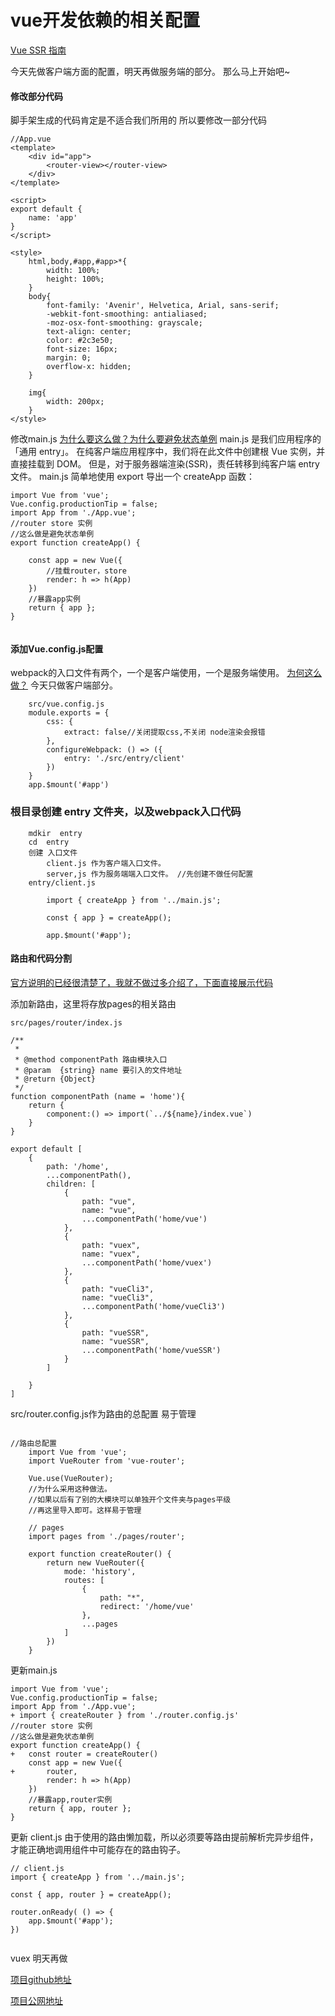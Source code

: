 # vue开发依赖的相关配置
[Vue SSR 指南]( https://ssr.vuejs.org/zh/)

今天先做客户端方面的配置，明天再做服务端的部分。
那么马上开始吧~
#### 修改部分代码
脚手架生成的代码肯定是不适合我们所用的 所以要修改一部分代码

```
//App.vue
<template>
    <div id="app">
        <router-view></router-view>
    </div>
</template>

<script>
export default {
    name: 'app'
}
</script>

<style>
    html,body,#app,#app>*{
        width: 100%;
        height: 100%;
    }
    body{
        font-family: 'Avenir', Helvetica, Arial, sans-serif;
        -webkit-font-smoothing: antialiased;
        -moz-osx-font-smoothing: grayscale;
        text-align: center;
        color: #2c3e50;
        font-size: 16px;
        margin: 0;
        overflow-x: hidden;
    }

    img{
        width: 200px;
    }
</style>

```

修改main.js
[为什么要这么做？为什么要避免状态单例](https://ssr.vuejs.org/zh/guide/structure.html#%E9%81%BF%E5%85%8D%E7%8A%B6%E6%80%81%E5%8D%95%E4%BE%8B)
main.js 是我们应用程序的「通用 entry」。
在纯客户端应用程序中，我们将在此文件中创建根 Vue 实例，并直接挂载到 DOM。
但是，对于服务器端渲染(SSR)，责任转移到纯客户端 entry 文件。
main.js 简单地使用 export 导出一个 createApp 函数：

```
import Vue from 'vue';
Vue.config.productionTip = false;
import App from './App.vue';
//router store 实例
//这么做是避免状态单例
export function createApp() {

    const app = new Vue({
        //挂载router，store
        render: h => h(App)
    })
    //暴露app实例
    return { app };
}


```
#### 添加Vue.config.js配置

webpack的入口文件有两个，一个是客户端使用，一个是服务端使用。
[为何这么做？](https://ssr.vuejs.org/zh/guide/build-config.html)
今天只做客户端部分。

```
    src/vue.config.js
    module.exports = {
        css: {
            extract: false//关闭提取css,不关闭 node渲染会报错
        },
        configureWebpack: () => ({
            entry: './src/entry/client'
        })
    }
    app.$mount('#app')

```

### 根目录创建 entry 文件夹，以及webpack入口代码

```
    mdkir  entry
    cd  entry
    创建 入口文件
        client.js 作为客户端入口文件。
        server,js 作为服务端端入口文件。 //先创建不做任何配置
    entry/client.js

        import { createApp } from '../main.js';

        const { app } = createApp();

        app.$mount('#app');

```

####  路由和代码分割

[官方说明的已经很清楚了，我就不做过多介绍了，下面直接展示代码](https://ssr.vuejs.org/zh/guide/routing.html)

添加新路由，这里将存放pages的相关路由

```
src/pages/router/index.js

/**
 *
 * @method componentPath 路由模块入口
 * @param  {string} name 要引入的文件地址
 * @return {Object}
 */
function componentPath (name = 'home'){
    return {
        component:() => import(`../${name}/index.vue`)
    }
}

export default [
    {
        path: '/home',
        ...componentPath(),
        children: [
            {
                path: "vue",
                name: "vue",
                ...componentPath('home/vue')
            },
            {
                path: "vuex",
                name: "vuex",
                ...componentPath('home/vuex')
            },
            {
                path: "vueCli3",
                name: "vueCli3",
                ...componentPath('home/vueCli3')
            },
            {
                path: "vueSSR",
                name: "vueSSR",
                ...componentPath('home/vueSSR')
            }
        ]

    }
]

```
src/router.config.js作为路由的总配置 易于管理
```

//路由总配置
    import Vue from 'vue';
    import VueRouter from 'vue-router';

    Vue.use(VueRouter);
    //为什么采用这种做法。
    //如果以后有了别的大模块可以单独开个文件夹与pages平级
    //再这里导入即可。这样易于管理

    // pages
    import pages from './pages/router';

    export function createRouter() {
        return new VueRouter({
            mode: 'history',
            routes: [
                {
                    path: "*",
                    redirect: '/home/vue'
                },
                ...pages
            ]
        })
    }
```

更新main.js

```
import Vue from 'vue';
Vue.config.productionTip = false;
import App from './App.vue';
+ import { createRouter } from './router.config.js'
//router store 实例
//这么做是避免状态单例
export function createApp() {
+   const router = createRouter()
    const app = new Vue({
+       router,
        render: h => h(App)
    })
    //暴露app,router实例
    return { app, router };
}
```
更新 client.js
由于使用的路由懒加载，所以必须要等路由提前解析完异步组件，才能正确地调用组件中可能存在的路由钩子。
```
// client.js
import { createApp } from '../main.js';

const { app, router } = createApp();

router.onReady( () => {
    app.$mount('#app');
})


```

vuex 明天再做

[项目github地址](https://github.com/AlanSean/vuessr )

[项目公网地址](https://adm.hqboke.cn/home/vueCli3)

